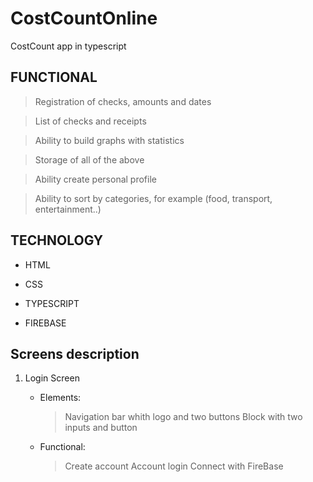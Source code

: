 # CostCountOnline
CostCount app in typescript

## FUNCTIONAL

 >Registration of checks, amounts and dates
 
 >List of checks and receipts
 
 >Ability to build graphs with statistics
 
 >Storage of all of the above
 
 >Ability create personal profile
 
 >Ability to sort by categories, for example (food, transport, entertainment..)

## TECHNOLOGY

+ HTML

+ CSS

+ TYPESCRIPT

+ FIREBASE

## Screens description
1. Login Screen
    - Elements:
        > Navigation bar whith logo and two buttons
        > Block with two inputs and button
    

    - Functional:
        > Create account
        > Account login
        > Connect with FireBase


